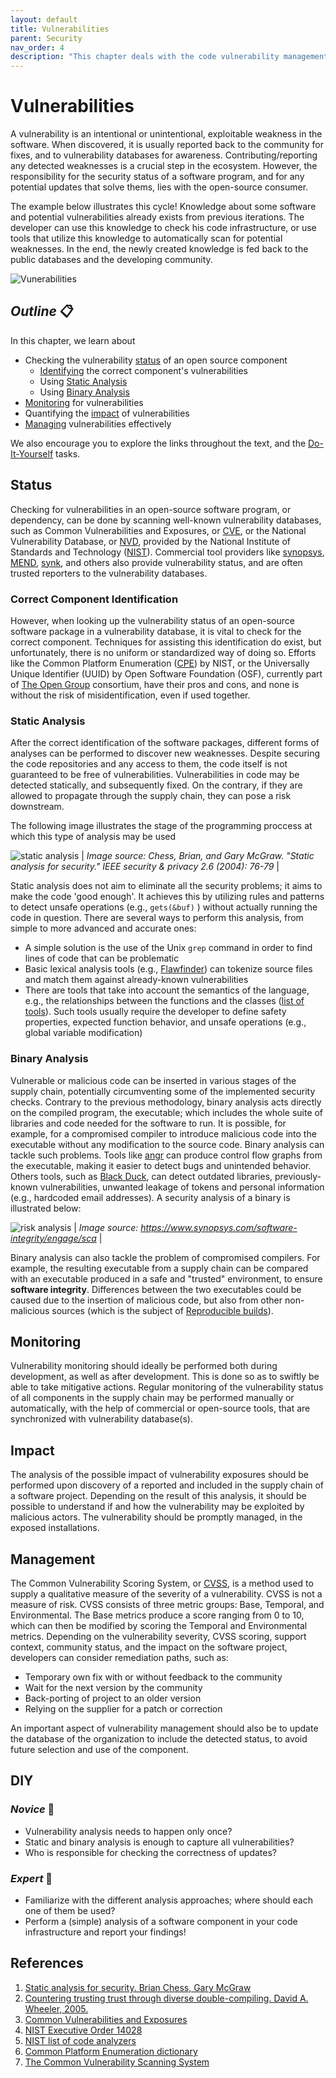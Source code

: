 ```yaml
---
layout: default
title: Vulnerabilities
parent: Security
nav_order: 4
description: "This chapter deals with the code vulnerability management"
---
```


# Vulnerabilities

A vulnerability is an intentional or unintentional, exploitable weakness in the software. When discovered, it is usually reported back to the community for fixes, and to vulnerability databases for awareness. Contributing/reporting any detected weaknesses is a crucial step in the ecosystem. However, the responsibility for the security status of a software program, and for any potential updates that solve thems, lies with the open-source consumer.

The example below illustrates this cycle! Knowledge about some software and potential vulnerabilities already exists from previous iterations. The developer can use this knowledge to check his code infrastructure, or use tools that utilize this knowledge to automatically scan for potential weaknesses. In the end, the newly created knowledge is fed back to the public databases and the developing community.

![Vunerabilities](./img/vulnerabilities.png)

## _Outline_ 📋

In this chapter, we learn about

* Checking the vulnerability [status](#status) of an open source component
  * [Identifying](#correct-component-identification) the correct component's vulnerabilities
  * Using [Static Analysis](#static-analysis)
  * Using [Binary Analysis](#binary-analysis)
* [Monitoring](#monitoring) for vulnerabilities
* Quantifying the [impact](#impact) of vulnerabilities
* [Managing](#management) vulnerabilities effectively

We also encourage you to explore the links throughout the text, and the [Do-It-Yourself](#diy) tasks.

## Status

Checking for vulnerabilities in an open-source software program, or dependency, can be done by scanning well-known vulnerability databases, such as Common Vulnerabilities and Exposures, or [CVE](https://cve.mitre.org/), or the National Vulnerability Database, or [NVD](https://nvd.nist.gov/), provided by the National Institute of Standards and Technology ([NIST](https://www.nist.gov/)). Commercial tool providers like [synopsys](https://www.synopsys.com/), [MEND](https://www.mend.io/), [synk](https://snyk.io/), and others also provide vulnerability status, and are often trusted reporters to the vulnerability databases.

### Correct Component Identification

However, when looking up the vulnerability status of an open-source software package in a vulnerability database, it is vital to check for the correct component. Techniques for assisting this identification do exist, but unfortunately, there is no uniform or standardized way of doing so. Efforts like the Common Platform Enumeration ([CPE](https://nvd.nist.gov/products/cpe)) by NIST, or the Universally Unique Identifier (UUID) by Open Software Foundation (OSF), currently part of [The Open Group](https://www.opengroup.org/) consortium, have their pros and cons, and none is without the risk of misidentification, even if used together.

### Static Analysis

After the correct identification of the software packages, different forms of analyses can be performed to discover new weaknesses. Despite securing the code repositories and any access to them, the code itself is not guaranteed to be free of vulnerabilities. Vulnerabilities in code may be detected statically, and subsequently fixed. On the contrary, if they are allowed to propagate through the supply chain, they can pose a risk downstream.

The following image illustrates the stage of the programming proccess at which this type of analysis may be used

![static analysis](./img/static-analysis.png) |
*Image source: Chess, Brian, and Gary McGraw. "Static analysis for security." IEEE security & privacy 2.6 (2004): 76-79* |

Static analysis does not aim to eliminate all the security problems; it aims to make the code 'good enough'. It achieves this by utilizing rules and patterns to detect unsafe operations (e.g., `gets(&buf)` ) without actually running the code in question. There are several ways to perform this analysis, from simple to more advanced and accurate ones:

* A simple solution is the use of the Unix `grep` command in order to find lines of code that can be problematic
* Basic lexical analysis tools (e.g., [Flawfinder](https://dwheeler.com/flawfinder/)) can tokenize source files and match them against already-known vulnerabilities
* There are tools that take into account the semantics of the language, e.g., the relationships between the functions and the classes ([list of tools](https://www.nist.gov/itl/ssd/software-quality-group/source-code-security-analyzers)). Such tools usually require the developer to define safety properties, expected function behavior, and unsafe operations (e.g., global variable modification)

### Binary Analysis

Vulnerable or malicious code can be inserted in various stages of the supply chain, potentially circumventing some of the implemented security checks. Contrary to the previous methodology, binary analysis acts directly on the compiled program, the executable; which includes the whole suite of libraries and code needed for the software to run. It is possible, for example, for a compromised compiler to introduce malicious code into the executable without any modification to the source code.
Binary analysis can tackle such problems. Tools like [angr](https://angr.io/) can produce control flow graphs from the executable, making it easier to detect bugs and unintended behavior. Others tools, such as [Black Duck](https://www.synopsys.com/software-integrity/security-testing/software-composition-analysis/binary-analysis.html), can detect outdated libraries, previously-known vulnerabilities, unwanted leakage of tokens and personal information (e.g., hardcoded email addresses). A security analysis of a binary is illustrated below:

![risk analysis](./img/risk-analysis.png) |
*Image source: <https://www.synopsys.com/software-integrity/engage/sca>* |

Binary analysis can also tackle the problem of compromised compilers. For example, the resulting executable from a supply chain can be compared with an executable produced in a safe and "trusted" environment, to ensure **software integrity**. Differences between the two executables could be caused due to the insertion of malicious code, but also from other non-malicious sources (which is the subject of [Reproducible builds](SSC-reproducible-builds.md)).

## Monitoring

Vulnerability monitoring should ideally be performed both during development, as well as after development. This is done so as to swiftly be able to take mitigative actions. Regular monitoring of the vulnerability status of all components in the supply chain may be performed manually or automatically, with the help of commercial or open-source tools, that are synchronized with vulnerability database(s).

## Impact

The analysis of the possible impact of vulnerability exposures should be performed upon discovery of a reported and included in the supply chain of a software project. Depending on the result of this analysis, it should be possible to understand if and how the vulnerability may be exploited by malicious actors. The vulnerability should be promptly managed, in the exposed installations.

## Management

The Common Vulnerability Scoring System, or [CVSS](https://www.first.org/cvss/), is a method used to supply a qualitative measure of the severity of a vulnerability. CVSS is not a measure of risk. CVSS consists of three metric groups: Base, Temporal, and Environmental. The Base metrics produce a score ranging from 0 to 10, which can then be modified by scoring the Temporal and Environmental metrics. Depending on the vulnerability severity, CVSS scoring, support context, community status, and the impact on the software project, developers can consider remediation paths, such as:

* Temporary own fix with or without feedback to the community
* Wait for the next version by the community
* Back-porting of project to an older version
* Relying on the supplier for a patch or correction

An important aspect of vulnerability management should also be to update the database of the organization to include the detected status, to avoid future selection and use of the component.

## DIY

### _Novice_ 👾

* Vulnerability analysis needs to happen only once?
* Static and binary analysis is enough to capture all vulnerabilities?
* Who is responsible for checking the correctness of updates?

### _Expert_ 💯

* Familiarize with the different analysis approaches; where should each one of them be used?
* Perform a (simple) analysis of a software component in your code infrastructure and report your findings!

## References

1. [Static analysis for security. Brian Chess, Gary McGraw](https://ieeexplore.ieee.org/stamp/stamp.jsp?arnumber=1366126)
1. [Countering trusting trust through diverse double-compiling. David A. Wheeler, 2005.](https://ieeexplore.ieee.org/document/1565233)
1. [Common Vulnerabilities and Exposures](https://cve.mitre.org/)
1. [NIST Executive Order 14028](https://www.nist.gov/itl/executive-order-14028-improving-nations-cybersecurity/software-security-supply-chains)
1. [NIST list of code analyzers](https://www.nist.gov/itl/ssd/software-quality-group/source-code-security-analyzers)
1. [Common Platform Enumeration dictionary](https://nvd.nist.gov/products/cpe)
1. [The Common Vulnerability Scanning System](https://www.first.org/cvss/)
